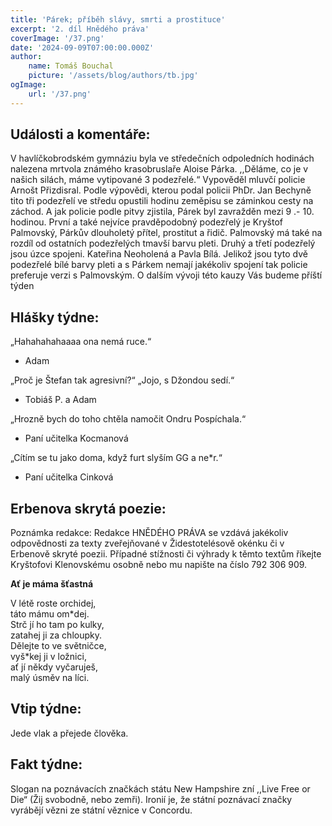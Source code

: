 ```yaml
---
title: 'Párek; příběh slávy, smrti a prostituce'
excerpt: '2. díl Hnědého práva'
coverImage: '/37.png'
date: '2024-09-09T07:00:00.000Z'
author:
    name: Tomáš Bouchal
    picture: '/assets/blog/authors/tb.jpg'
ogImage:
    url: '/37.png'
---
```

## **Události a komentáře:**

V havlíčkobrodském gymnáziu byla ve středečních odpoledních hodinách
nalezena mrtvola známého krasobruslaře Aloise Párka.
,,Děláme, co je v našich silách, máme vytipované 3 podezřelé.“
Vypověděl mluvčí policie Arnošt Přizdisral. Podle výpovědi, kterou podal
policii PhDr. Jan Bechyně tito tři podezřelí ve středu opustili hodinu
zeměpisu se záminkou cesty na záchod. A jak policie podle pitvy zjistila,
Párek byl zavražděn mezi 9 .- 10. hodinou.
První a také nejvíce pravděpodobný podezřelý je Kryštof Palmovský,
Párkův dlouholetý přítel, prostitut a řidič. Palmovský má také na rozdíl od
ostatních podezřelých tmavší barvu pleti.
Druhý a třetí podezřelý jsou úzce spojeni. Kateřina Neoholená a Pavla
Bílá. Jelikož jsou tyto dvě podezřelé bílé barvy pleti a s Párkem nemají
jakékoliv spojení tak policie preferuje verzi s Palmovským.
O dalším vývoji této kauzy Vás budeme příští týden

## **Hlášky týdne:**

„Hahahahahaaaa ona nemá ruce.“

- Adam

„Proč je Štefan tak agresivní?“ „Jojo, s Džondou sedí.“

- Tobiáš P. a Adam

„Hrozně bych do toho chtěla namočit Ondru Pospíchala.“

- Paní učitelka Kocmanová

„Cítím se tu jako doma, když furt slyším GG a ne*r.“

- Paní učitelka Cinková


## **Erbenova skrytá poezie:**

Poznámka redakce: Redakce HNĚDÉHO PRÁVA se vzdává jakékoliv odpovědnosti za texty
zveřejňované v Židestotelésově okénku či v Erbenově skryté poezii. Případné stížnosti či výhrady
k těmto textům říkejte Kryštofovi Klenovskému osobně nebo mu napište na číslo 792 306 909.

**Ať je máma šťastná**

V létě roste orchidej, <br>
táto mámu om\*dej. <br>
Strč jí ho tam po kulky,<br>
zatahej ji za chloupky.<br>
Dělejte to ve světničce,<br>
vyš\*kej ji v ložnici,<br>
ať jí někdy vyčaruješ,<br>
malý úsměv na líci.

## **Vtip týdne:**

Jede vlak a přejede člověka.

## **Fakt týdne:**

Slogan na poznávacích značkách státu New Hampshire zní ,,Live Free or
Die“ (Žij svobodně, nebo zemři). Ironií je, že státní poznávací značky vyrábějí
vězni ze státní věznice v Concordu.